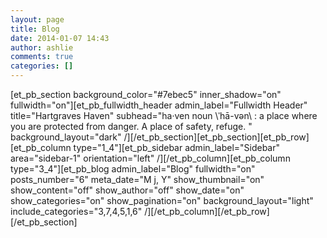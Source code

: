 ```yaml
---
layout: page
title: Blog
date: 2014-01-07 14:43
author: ashlie
comments: true
categories: []
---
```

[et_pb_section background_color="#7ebec5" inner_shadow="on" fullwidth="on"][et_pb_fullwidth_header admin_label="Fullwidth Header" title="Hartgraves Haven" subhead="ha·ven noun \ˈhā-vən\ : a place where you are protected from danger. A place of safety, refuge. " background_layout="dark" /][/et_pb_section][et_pb_section][et_pb_row][et_pb_column type="1_4"][et_pb_sidebar admin_label="Sidebar" area="sidebar-1" orientation="left" /][/et_pb_column][et_pb_column type="3_4"][et_pb_blog admin_label="Blog" fullwidth="on" posts_number="6" meta_date="M j, Y" show_thumbnail="on" show_content="off" show_author="off" show_date="on" show_categories="on" show_pagination="on" background_layout="light" include_categories="3,7,4,5,1,6" /][/et_pb_column][/et_pb_row][/et_pb_section]
